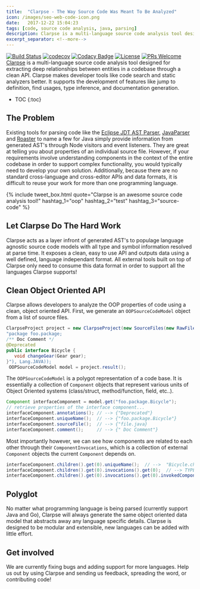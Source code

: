 ```yaml
---
title:  "Clarpse - The Way Source Code Was Meant To Be Analyzed"
icon: /images/seo-web-code-icon.png
date:   2017-12-22 15:04:23
tags: [code, source code analysis, java, parsing]
description: Clarpse is a multi-language source code analysis tool designed for extracting deep relationships between entities in a codebase through a clean API. Clarpse makes developer tools like code search and static analyzers better. It supports the development of features like jump to definition, find usages, type inference, and documentation generation.
excerpt_separator: <!--more-->
---
```

[![Build Status](https://travis-ci.org/clarity-org/clarpse.svg?branch=master)](https://travis-ci.org/clarity-org/clarpse)
[![codecov](https://codecov.io/gh/clarity-org/clarpse/branch/master/graph/badge.svg)](https://codecov.io/gh/clarity-org/clarpse)
[![Codacy Badge](https://api.codacy.com/project/badge/Grade/9c74dfe9ee2f42d2a0e1ee85d0d83c60)](https://www.codacy.com/app/fadhelm/clarpse?utm_source=github.com&amp;utm_medium=referral&amp;utm_content=Zir0-93/clarpse&amp;utm_campaign=Badge_Grade)
[![License](https://img.shields.io/badge/License-Apache%202.0-blue.svg)](https://opensource.org/licenses/Apache-2.0)
[![PRs Welcome](https://img.shields.io/badge/PRs-welcome-brightgreen.svg?style=flat-square)](http://makeapullrequest.com)
<br>
[Clarpse](http://clarityviews.io/github/Zir0-93/clarpse) is a multi-language source code analysis tool designed for extracting deep relationships between entities in a codebase through a clean API. Clarpse makes developer tools like code search and static analyzers better. It supports the development of features like jump to definition, find usages, type inference, and documentation generation.  
 <!--more-->
  
* TOC
{:toc}

## The Problem

Existing tools for parsing code like the [Eclipse JDT AST Parser](https://github.com/eclipse/eclipse.jdt.core), [JavaParser](http://clarityviews.io/github/javaparser/javaparser) and [Roaster](http://clarityviews.io/github/forge/roaster?projectName=impl) to name a few for Java simply provide information from generated AST's through Node visitors and event listeners. They are great at telling you about properties of an individual source file. However, if your requirements involve understanding components in the context of the entire codebase in order to support complex functionality, you would typically need to develop your own solution. Additionally, because there are no standard cross-language and cross-editor APIs and data formats, it is difficult to reuse your work for more than one programming language.
 
 {% include tweet_box.html quote="Clarpse is an awesome source code analysis tool!" hashtag_1="oop" hashtag_2="test" hashtag_3="source-code" %} 

## Let Clarpse Do The Hard Work
Clarpse acts as a layer infront of generated AST's to populage language agnostic source code models with all type and symbol information resolved at parse time. It exposes a clean, easy to use API and outputs data using a well defined, language independant format. All external tools built on top of Clarpse only need to consume this data format in order to support all the languages Clarpse supports! 

## Clean Object Oriented API

Clarpse allows developers to analyze the OOP properties of code using a clean, object oriented API. First, we generate an `OOPSourceCodeModel` object from a list of source files.
```java
ClarpseProject project = new ClarpseProject(new SourceFiles(new RawFile("file.java",
"package foo.package;
/** Doc Comment */
@Deprecated
public interface Bicycle {
   void changeGear(Gear gear);
}"), Lang.JAVA));
 OOPSourceCodeModel model = project.result();
 ```
The `OOPSourceCodeModel` is a polygot representation of a code base. It is essentially a collection of `Component` objects that represent various units of Object Oriented systems (class/struct, method/function, field, etc..). 
 ```java
 Component interfaceComponent = model.get("foo.package.Bicycle");
 // retrieve properties of the interface component...
 interfaceComponent.annotations(); // --> {"Deprecated"}
 interfaceComponent.uniqueName();  // --> {"foo.package.Bicycle"}
 interfaceComponent.sourceFile();  // --> {"file.java}
 interfaceComponent.comment();     // --> {" Doc Comment"}
```
Most importantly however, we can see how components are related to each other through their `ComponentInvocations`, which is a collection of external `Component` objects the current `Component` depends on.
```java
interfaceComponent.children().get(0).uniqueName();  // -->  "Bicycle.changeGear(Gear)"
interfaceComponent.children().get(0).invocations().get(0);  // --> TYPE_DECLARATION
interfaceComponent.children().get(0).invocations().get(0).invokedComponent();  // --> "foo.package.Gear"
```
## Polyglot
No matter what programming language is being parsed (currently support Java and Go), Clarpse will always generate the same object oriented data model that abstracts away any language specific details. Clarpse is designed to be modular and extensible, new languages can be added with little effort.

## Get involved
We are currently fixing bugs and adding support for more languages. Help us out by using Clarpse and sending us feedback, spreading the word, or contributing code! 
